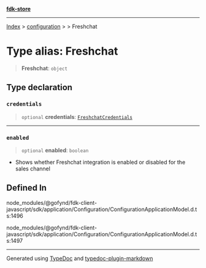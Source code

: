 [**fdk-store**](../../../README.md)
***

[Index](../../../API.md) > [configuration](../../README.md) > [<internal>](../README.md) > Freshchat

# Type alias: Freshchat

> **Freshchat**: `object`

## Type declaration

### `credentials`

> `optional` **credentials**: [`FreshchatCredentials`](type-alias.FreshchatCredentials.md)

***

### `enabled`

> `optional` **enabled**: `boolean`

- Shows whether Freshchat integration is
enabled or disabled for the sales channel

## Defined In

node\_modules/@gofynd/fdk-client-javascript/sdk/application/Configuration/ConfigurationApplicationModel.d.ts:1496

node\_modules/@gofynd/fdk-client-javascript/sdk/application/Configuration/ConfigurationApplicationModel.d.ts:1497

***
Generated using [TypeDoc](https://typedoc.org/) and [typedoc-plugin-markdown](https://www.npmjs.com/package/typedoc-plugin-markdown)
